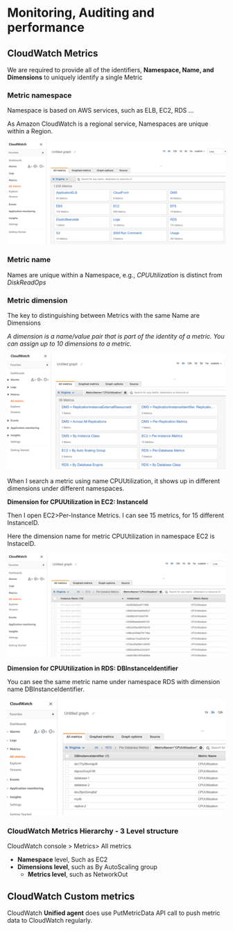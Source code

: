 # Monitoring, Auditing and performance

## CloudWatch Metrics

We are required to provide all of the identifiers, **Namespace, Name, and Dimensions** to uniquely identify a single Metric

### Metric namespace

Namespace is based on AWS services, such as ELB, EC2, RDS ...

As Amazon CloudWatch is a regional service, Namespaces are unique within a Region.

![Metrics_Namespace](/Monitor_Audit_SysOps/CloudWatch_CloudTrail_images/Metrics_Namespace.png)

### Metric name

Names are unique within a Namespace, e.g., *CPUUtilization* is distinct from *DiskReadOps*

### Metric dimension

The key to distinguishing between Metrics with the same Name are Dimensions

*A dimension is a name/value pair that is part of the identity of a metric. You can assign up to 10 dimensions to a metric.*

![Metric_name_search](\Monitor_Audit_SysOps\CloudWatch_CloudTrail_images\Metric_name_search.png)

When I search a metric using name CPUUtilization,  it shows up in different dimensions under different namespaces. 

**Dimension for CPUUtilization in EC2: InstanceId**

Then I open EC2>Per-Instance Metrics. I can see 15 metrics, for 15 different InstanceID. 

Here the dimension name for metric CPUUtilization in namespace EC2 is InstaceID.

![Metric_name_search](\Monitor_Audit_SysOps\CloudWatch_CloudTrail_images\Dimension_InstanceId.png)

**Dimension for CPUUtilization in RDS: DBInstanceIdentifier**

You can see the same metric name under namespace RDS with dimension name DBInstanceIdentifier.

![Dimension_DBInstanceIdentifier](\Monitor_Audit_SysOps\CloudWatch_CloudTrail_images\Dimension_DBInstanceIdentifier.png)



### CloudWatch Metrics Hierarchy - 3 Level structure

CloudWatch console > Metrics> All metrics

*  **Namespace** level,  Such as  EC2
  * **Dimensions level**, such as By AutoScaling group 
    * **Metrics level**, such as NetworkOut



## CloudWatch Custom metrics

CloudWatch **Unified agent** does use PutMetricData API call to push metric data to CloudWatch regularly. 

